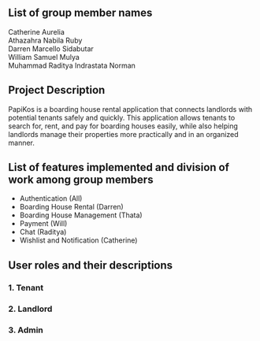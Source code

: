 ## **List of group member names**
Catherine Aurelia <br>
Athazahra Nabila Ruby <br> 
Darren Marcello Sidabutar <br>
William Samuel Mulya <br>
Muhammad Raditya Indrastata Norman <br>

## **Project Description**
PapiKos is a boarding house rental application that connects landlords with potential tenants safely and quickly. This application allows tenants to search for, rent, and pay for boarding houses easily, while also helping landlords manage their properties more practically and in an organized manner.


## **List of features implemented and division of work among group members**
* Authentication (All)
* Boarding House Rental (Darren)
* Boarding House Management (Thata)
* Payment (Will)
* Chat (Raditya)
* Wishlist and Notification (Catherine)


## **User roles and their descriptions**

### 1. Tenant

### 2. Landlord

### 3. Admin